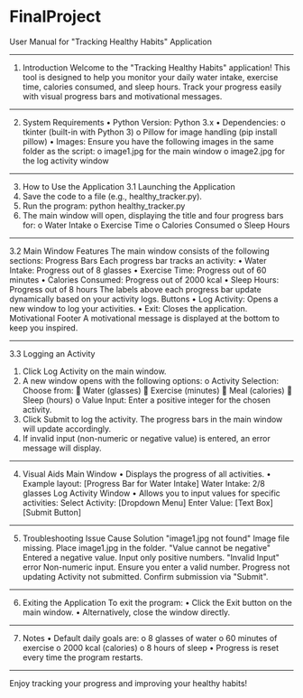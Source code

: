 # FinalProject
User Manual for "Tracking Healthy Habits" Application
________________________________________
1. Introduction
Welcome to the "Tracking Healthy Habits" application! This tool is designed to help you monitor your daily water intake, exercise time, calories consumed, and sleep hours. Track your progress easily with visual progress bars and motivational messages.
________________________________________
2. System Requirements
•	Python Version: Python 3.x
•	Dependencies:
o	tkinter (built-in with Python 3)
o	Pillow for image handling (pip install pillow)
•	Images: Ensure you have the following images in the same folder as the script:
o	image1.jpg for the main window
o	image2.jpg for the log activity window
________________________________________
3. How to Use the Application
3.1 Launching the Application
1.	Save the code to a file (e.g., healthy_tracker.py).
2.	Run the program:
python healthy_tracker.py
3.	The main window will open, displaying the title and four progress bars for:
o	Water Intake
o	Exercise Time
o	Calories Consumed
o	Sleep Hours
________________________________________
3.2 Main Window Features
The main window consists of the following sections:
Progress Bars
Each progress bar tracks an activity:
•	Water Intake: Progress out of 8 glasses
•	Exercise Time: Progress out of 60 minutes
•	Calories Consumed: Progress out of 2000 kcal
•	Sleep Hours: Progress out of 8 hours
The labels above each progress bar update dynamically based on your activity logs.
Buttons
•	Log Activity: Opens a new window to log your activities.
•	Exit: Closes the application.
Motivational Footer
A motivational message is displayed at the bottom to keep you inspired.
________________________________________
3.3 Logging an Activity
1.	Click Log Activity on the main window.
2.	A new window opens with the following options:
o	Activity Selection: Choose from:
	Water (glasses)
	Exercise (minutes)
	Meal (calories)
	Sleep (hours)
o	Value Input: Enter a positive integer for the chosen activity.
3.	Click Submit to log the activity. The progress bars in the main window will update accordingly.
4.	If invalid input (non-numeric or negative value) is entered, an error message will display.
________________________________________
4. Visual Aids
Main Window
•	Displays the progress of all activities.
•	Example layout:
[Progress Bar for Water Intake]
Water Intake: 2/8 glasses
Log Activity Window
•	Allows you to input values for specific activities:
Select Activity:  [Dropdown Menu]
Enter Value:      [Text Box]
[Submit Button]
________________________________________
5. Troubleshooting
Issue	Cause	Solution
"image1.jpg not found"	Image file missing.	Place image1.jpg in the folder.
"Value cannot be negative"	Entered a negative value.	Input only positive numbers.
"Invalid Input" error	Non-numeric input.	Ensure you enter a valid number.
Progress not updating	Activity not submitted.	Confirm submission via "Submit".
________________________________________
6. Exiting the Application
To exit the program:
•	Click the Exit button on the main window.
•	Alternatively, close the window directly.
________________________________________
7. Notes
•	Default daily goals are:
o	8 glasses of water
o	60 minutes of exercise
o	2000 kcal (calories)
o	8 hours of sleep
•	Progress is reset every time the program restarts.
________________________________________
Enjoy tracking your progress and improving your healthy habits!
